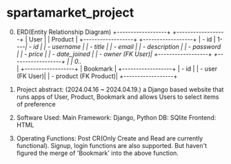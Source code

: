 # spartamarket_project

0. ERD(Entity Relationship Diagram)
   +------------------+       +------------------+
   |     User         |       |     Product      |
   +------------------+       +------------------+
   | - id             | 1----*| - id             |
   | - username       |       | - title          |
   | - email          |       | - description    |
   | - password       |       | - price          |
   | - date_joined    |       | - owner (FK User)|
   +------------------+       +------------------+
            |
            | 0..*       
            |
   +------------------+
   |    Bookmark      |
   +------------------+
   | - id             |
   | - user (FK User)|
   | - product (FK Product)|
   +------------------+

1. Project abstract: (2024.04.16 ~ 2024.04.19.)
a Django based website that runs apps of User, Product, Bookmark and allows Users to select items of preference

2. Software Used:
Main Framework: Django, Python
DB: SQlite
Frontend: HTML

3. Operating Functions:
Post CR(Only Create and Read are currently functional). Signup, login functions are also supported.
But haven't figured the merge of 'Bookmark' into the above function.
